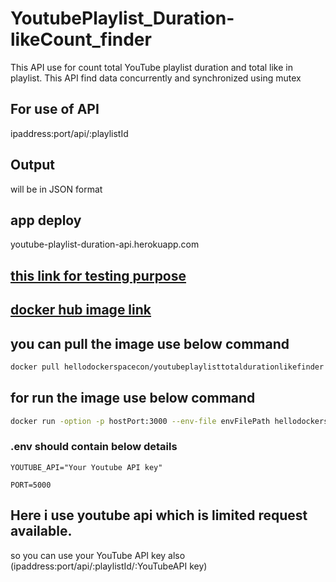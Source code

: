 # YoutubePlaylist_Duration-likeCount_finder
This API use for count total YouTube playlist duration and total like in playlist. This API find data concurrently and synchronized using mutex

## For use of API 
ipaddress:port/api/:playlistId
## Output 
will be in JSON format 
## app deploy 
youtube-playlist-duration-api.herokuapp.com
## [this link for testing purpose](https://youtubeplaylistdurationlikecounter.onrender.com/api/PLLYz8uHU480j37APNXBdPz7YzAi4XlQUF)

## [docker hub image link](https://hub.docker.com/r/hellodockerspacecon/youtubeplaylisttotaldurationlikefinder)

## you can pull the image use below command
```bash
docker pull hellodockerspacecon/youtubeplaylisttotaldurationlikefinder
```
## for run the image use below command

```bash
docker run -option -p hostPort:3000 --env-file envFilePath hellodockerspacecon/youtubeplaylisttotaldurationlikefinder 
```

### .env should contain below  details

```text
YOUTUBE_API="Your Youtube API key"

PORT=5000
```

## Here i use youtube api which is limited request available.
so you can use your YouTube API key also (ipaddress:port/api/:playlistId/:YouTubeAPI key)